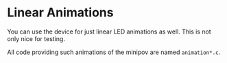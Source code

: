 # Linear Animations

You can use the device for just linear LED animations as well. This is not only
nice for testing.

All code providing such animations of the minipov are named `animation*.c`.


